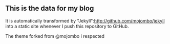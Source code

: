 This is the data for my blog
----
It is automatically transformed by "Jekyll":http://github.com/mojombo/jekyll into a static site whenever I push this repository to GitHub.

The theme forked from @mojombo i respected 